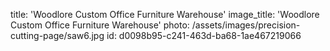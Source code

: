 title: 'Woodlore Custom Office Furniture Warehouse'
image_title: 'Woodlore Custom Office Furniture Warehouse'
photo: /assets/images/precision-cutting-page/saw6.jpg
id: d0098b95-c241-463d-ba68-1ae467219066
